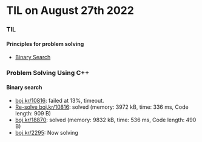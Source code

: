 # **TIL on August 27th 2022**
### TIL
#### Principles for problem solving
- [Binary Search](../../../Computer%20science/Algorithm/binary-search-08-26-2022.md)

### Problem Solving Using C++
#### Binary search
- [boj.kr/10816](../../../Problem%20Solving/boj/Binary%20search/10816-08-26-2022.cpp): failed at 13%, timeout.
- [Re-solve boj.kr/10816](../../../Problem%20Solving/boj/Binary%20search/10816-re-08-27-2022.cpp): solved (memory: 3972 kB, time: 336 ms, Code length: 909 B)
- [boj.kr/18870](../../../Problem%20Solving/boj/Binary%20search/18870-08-27-2022.cpp): solved (memory: 9832 kB, time: 536 ms, Code length: 490 B)
- [boj.kr/2295](../../../Problem%20Solving/boj/Binary%20search/2295-08-27-2022.cpp): Now solving